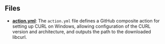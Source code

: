 
## Files
- **[action.yml](windows-setup-curl/action.yml.driver.md)**: The `action.yml` file defines a GitHub composite action for setting up CURL on Windows, allowing configuration of the CURL version and architecture, and outputs the path to the downloaded libcurl.
